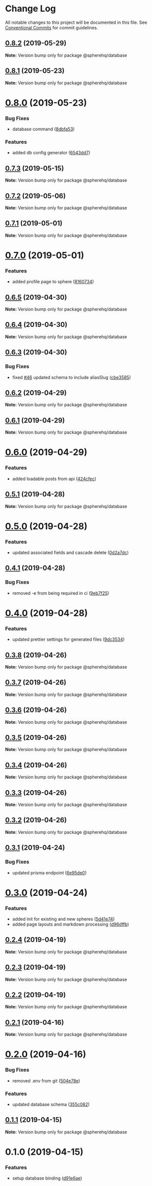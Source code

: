 # Change Log

All notable changes to this project will be documented in this file.
See [Conventional Commits](https://conventionalcommits.org) for commit guidelines.

## [0.8.2](https://github.com/spherehq/sphere/compare/@spherehq/database@0.8.1...@spherehq/database@0.8.2) (2019-05-29)

**Note:** Version bump only for package @spherehq/database





## [0.8.1](https://github.com/spherehq/sphere/compare/@spherehq/database@0.8.0...@spherehq/database@0.8.1) (2019-05-23)

**Note:** Version bump only for package @spherehq/database





# [0.8.0](https://github.com/spherehq/sphere/compare/@spherehq/database@0.7.3...@spherehq/database@0.8.0) (2019-05-23)


### Bug Fixes

* database command ([8dbfa53](https://github.com/spherehq/sphere/commit/8dbfa53))


### Features

* added db config generator ([6543dd7](https://github.com/spherehq/sphere/commit/6543dd7))





## [0.7.3](https://github.com/spherehq/sphere/compare/@spherehq/database@0.7.2...@spherehq/database@0.7.3) (2019-05-15)

**Note:** Version bump only for package @spherehq/database

## [0.7.2](https://github.com/spherehq/sphere/compare/@spherehq/database@0.7.1...@spherehq/database@0.7.2) (2019-05-06)

**Note:** Version bump only for package @spherehq/database

## [0.7.1](https://github.com/spherehq/sphere/compare/@spherehq/database@0.7.0...@spherehq/database@0.7.1) (2019-05-01)

**Note:** Version bump only for package @spherehq/database

# [0.7.0](https://github.com/spherehq/sphere/compare/@spherehq/database@0.6.5...@spherehq/database@0.7.0) (2019-05-01)

### Features

- added profile page to sphere ([8160734](https://github.com/spherehq/sphere/commit/8160734))

## [0.6.5](https://github.com/spherehq/sphere/compare/@spherehq/database@0.6.4...@spherehq/database@0.6.5) (2019-04-30)

**Note:** Version bump only for package @spherehq/database

## [0.6.4](https://github.com/spherehq/sphere/compare/@spherehq/database@0.6.3...@spherehq/database@0.6.4) (2019-04-30)

**Note:** Version bump only for package @spherehq/database

## [0.6.3](https://github.com/spherehq/sphere/compare/@spherehq/database@0.6.2...@spherehq/database@0.6.3) (2019-04-30)

### Bug Fixes

- fixed [#46](https://github.com/spherehq/sphere/issues/46) updated schema to include aliasSlug ([cbe3585](https://github.com/spherehq/sphere/commit/cbe3585))

## [0.6.2](https://github.com/spherehq/sphere/compare/@spherehq/database@0.6.1...@spherehq/database@0.6.2) (2019-04-29)

**Note:** Version bump only for package @spherehq/database

## [0.6.1](https://github.com/spherehq/sphere/compare/@spherehq/database@0.6.0...@spherehq/database@0.6.1) (2019-04-29)

**Note:** Version bump only for package @spherehq/database

# [0.6.0](https://github.com/spherehq/sphere/compare/@spherehq/database@0.5.1...@spherehq/database@0.6.0) (2019-04-29)

### Features

- added loadable posts from api ([424cfec](https://github.com/spherehq/sphere/commit/424cfec))

## [0.5.1](https://github.com/spherehq/sphere/compare/@spherehq/database@0.5.0...@spherehq/database@0.5.1) (2019-04-28)

**Note:** Version bump only for package @spherehq/database

# [0.5.0](https://github.com/spherehq/sphere/compare/@spherehq/database@0.4.1...@spherehq/database@0.5.0) (2019-04-28)

### Features

- updated associated fields and cascade delete ([0d2a7dc](https://github.com/spherehq/sphere/commit/0d2a7dc))

## [0.4.1](https://github.com/spherehq/sphere/compare/@spherehq/database@0.4.0...@spherehq/database@0.4.1) (2019-04-28)

### Bug Fixes

- removed -e from being required in ci ([9eb7f25](https://github.com/spherehq/sphere/commit/9eb7f25))

# [0.4.0](https://github.com/spherehq/sphere/compare/@spherehq/database@0.3.8...@spherehq/database@0.4.0) (2019-04-28)

### Features

- updated prettier settings for generated files ([9dc3534](https://github.com/spherehq/sphere/commit/9dc3534))

## [0.3.8](https://github.com/spherehq/sphere/compare/@spherehq/database@0.3.7...@spherehq/database@0.3.8) (2019-04-26)

**Note:** Version bump only for package @spherehq/database

## [0.3.7](https://github.com/spherehq/sphere/compare/@spherehq/database@0.3.6...@spherehq/database@0.3.7) (2019-04-26)

**Note:** Version bump only for package @spherehq/database

## [0.3.6](https://github.com/spherehq/sphere/compare/@spherehq/database@0.3.5...@spherehq/database@0.3.6) (2019-04-26)

**Note:** Version bump only for package @spherehq/database

## [0.3.5](https://github.com/spherehq/sphere/compare/@spherehq/database@0.3.4...@spherehq/database@0.3.5) (2019-04-26)

**Note:** Version bump only for package @spherehq/database

## [0.3.4](https://github.com/spherehq/sphere/compare/@spherehq/database@0.3.3...@spherehq/database@0.3.4) (2019-04-26)

**Note:** Version bump only for package @spherehq/database

## [0.3.3](https://github.com/spherehq/sphere/compare/@spherehq/database@0.3.2...@spherehq/database@0.3.3) (2019-04-26)

**Note:** Version bump only for package @spherehq/database

## [0.3.2](https://github.com/spherehq/sphere/compare/@spherehq/database@0.3.1...@spherehq/database@0.3.2) (2019-04-26)

**Note:** Version bump only for package @spherehq/database

## [0.3.1](https://github.com/spherehq/sphere/compare/@spherehq/database@0.3.0...@spherehq/database@0.3.1) (2019-04-24)

### Bug Fixes

- updated prisma endpoint ([6e95de0](https://github.com/spherehq/sphere/commit/6e95de0))

# [0.3.0](https://github.com/spherehq/sphere/compare/@spherehq/database@0.2.4...@spherehq/database@0.3.0) (2019-04-24)

### Features

- added init for existing and new spheres ([5d41e74](https://github.com/spherehq/sphere/commit/5d41e74))
- added page layouts and markdown processing ([d96dffb](https://github.com/spherehq/sphere/commit/d96dffb))

## [0.2.4](https://github.com/spherehq/sphere/compare/@spherehq/database@0.2.3...@spherehq/database@0.2.4) (2019-04-19)

**Note:** Version bump only for package @spherehq/database

## [0.2.3](https://github.com/spherehq/sphere/compare/@spherehq/database@0.2.2...@spherehq/database@0.2.3) (2019-04-19)

**Note:** Version bump only for package @spherehq/database

## [0.2.2](https://github.com/spherehq/sphere/compare/@spherehq/database@0.2.1...@spherehq/database@0.2.2) (2019-04-19)

**Note:** Version bump only for package @spherehq/database

## [0.2.1](https://github.com/spherehq/sphere/compare/@spherehq/database@0.2.0...@spherehq/database@0.2.1) (2019-04-16)

**Note:** Version bump only for package @spherehq/database

# [0.2.0](https://github.com/spherehq/sphere/compare/@spherehq/database@0.1.1...@spherehq/database@0.2.0) (2019-04-16)

### Bug Fixes

- removed .env from git ([504e78e](https://github.com/spherehq/sphere/commit/504e78e))

### Features

- updated database schema ([355c082](https://github.com/spherehq/sphere/commit/355c082))

## [0.1.1](https://github.com/spherehq/sphere/compare/@spherehq/database@0.1.0...@spherehq/database@0.1.1) (2019-04-15)

**Note:** Version bump only for package @spherehq/database

# 0.1.0 (2019-04-15)

### Features

- setup database binding ([d91e6ae](https://github.com/spherehq/sphere/commit/d91e6ae))
